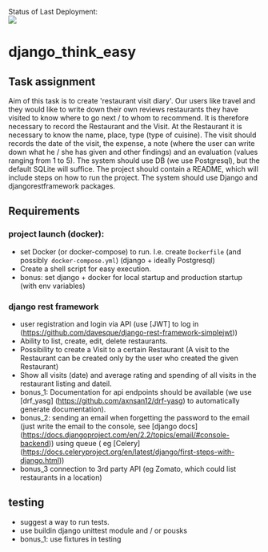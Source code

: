 Status of Last Deployment:<br>
<img src="https://github.com/kaskad737/django_think_easy/workflows/django.yml/badge.svg?branch=master">
<br>

# django_think_easy

## Task assignment
Aim of this task is to create 'restaurant visit diary'. Our users like travel and they would like to write down their own reviews restaurants they have visited to know where to go next / to whom to recommend. It is therefore necessary to record the Restaurant and the Visit. At the Restaurant it is necessary to know the name, place, type (type of cuisine). The visit should records the date of the visit, the expense, a note (where the user can write down what he / she has given and other findings) and an evaluation (values ​​ranging from 1 to 5).
The system should use DB (we use Postgresql), but the default SQLite will suffice. The project should contain a README, which will include steps on how to run the project. The system should use Django and djangorestframework packages.
## Requirements
### project launch (docker):
- set Docker (or docker-compose) to run. I.e. create `Dockerfile` (and possibly` docker-compose.yml`) (django + ideally Postgresql)
- Create a shell script for easy execution.
- bonus: set django + docker for local startup and production startup (with env variables)
### django rest framework
- user registration and login via API (use [JWT] to log in (https://github.com/davesque/django-rest-framework-simplejwt))
- Ability to list, create, edit, delete restaurants.
- Possibility to create a Visit to a certain Restaurant (A visit to the Restaurant can be created only by the user who created the given Restaurant)
- Show all visits (date) and average rating and spending of all visits in the restaurant listing and dateil.
- bonus_1: Documentation for api endpoints should be available (we use [drf_yasg] (https://github.com/axnsan12/drf-yasg) to automatically generate documentation).
- bonus_2: sending an email when forgetting the password to the email (just write the email to the console, see [django docs] (https://docs.djangoproject.com/en/2.2/topics/email/#console-backend)) using queue ( eg [Celery] (https://docs.celeryproject.org/en/latest/django/first-steps-with-django.html))
- bonus_3 connection to 3rd party API (eg Zomato, which could list restaurants in a location)
## testing
- suggest a way to run tests.
- use buildin django unittest module and / or pousks
- bonus_1: use fixtures in testing
